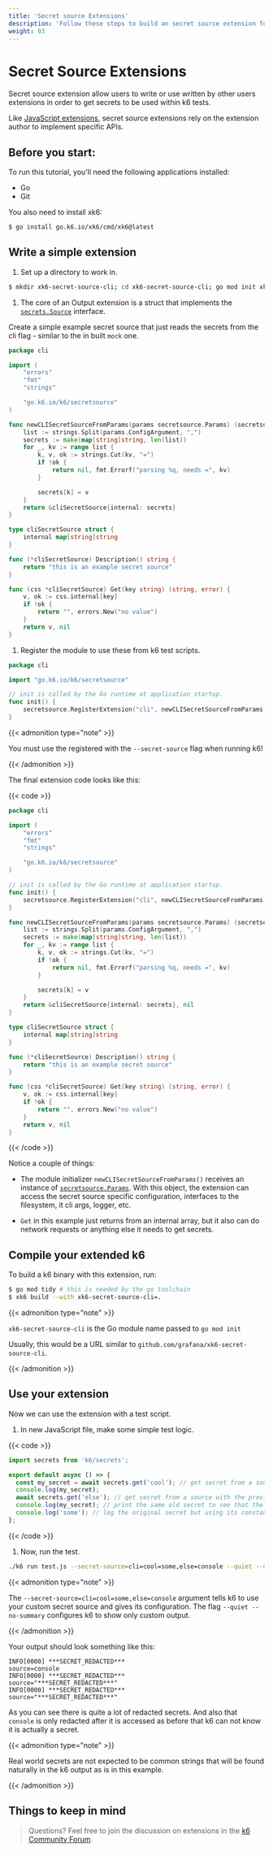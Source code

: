 ```yaml
---
title: 'Secret source Extensions'
description: 'Follow these steps to build an secret source extension for k6.'
weight: 03
---
```


# Secret Source Extensions

Secret source extension allow users to write or use written by other users extensions in order to get secrets to be used within k6 tests.

Like [JavaScript extensions](https://grafana.com/docs/k6/<K6_VERSION>/extensions/create/javascript-extensions),
secret source extensions rely on the extension author to implement specific APIs.

## Before you start:

To run this tutorial, you'll need the following applications installed:

- Go
- Git

You also need to install xk6:

```bash
$ go install go.k6.io/xk6/cmd/xk6@latest
```

## Write a simple extension

1. Set up a directory to work in.

```bash
$ mkdir xk6-secret-source-cli; cd xk6-secret-source-cli; go mod init xk6-secret-source-cli
```

1. The core of an Output extension is a struct that implements the [`secrets.Source`](https://pkg.go.dev/go.k6.io/k6/secretsource#Source)
   interface.

Create a simple example secret source that just reads the secrets from the cli flag - similar to the in built `mock` one.

```go
package cli

import (
	"errors"
	"fmt"
	"strings"

	"go.k6.io/k6/secretsource"
)

func newCLISecretSourceFromParams(params secretsource.Params) (secretsource.Source, error) {
	list := strings.Split(params.ConfigArgument, ",")
	secrets := make(map[string]string, len(list))
	for _, kv := range list {
		k, v, ok := strings.Cut(kv, "=")
		if !ok {
			return nil, fmt.Errorf("parsing %q, needs =", kv)
		}

		secrets[k] = v
	}
	return &cliSecretSource{internal: secrets}
}

type cliSecretSource struct {
	internal map[string]string
}

func (*cliSecretSource) Description() string {
	return "this is an example secret source"
}

func (css *cliSecretSource) Get(key string) (string, error) {
	v, ok := css.internal[key]
	if !ok {
		return "", errors.New("no value")
	}
	return v, nil
}
```

1. Register the module to use these from k6 test scripts.

```go
package cli

import "go.k6.io/k6/secretsource"

// init is called by the Go runtime at application startup.
func init() {
	secretsource.RegisterExtension("cli", newCLISecretSourceFromParams)
}
```

{{< admonition type="note" >}}

You must use the registered with the `--secret-source` flag when running k6!

{{< /admonition >}}

The final extension code looks like this:

{{< code >}}

```go
package cli

import (
	"errors"
	"fmt"
	"strings"

	"go.k6.io/k6/secretsource"
)

// init is called by the Go runtime at application startup.
func init() {
	secretsource.RegisterExtension("cli", newCLISecretSourceFromParams)
}

func newCLISecretSourceFromParams(params secretsource.Params) (secretsource.Source, error) {
	list := strings.Split(params.ConfigArgument, ",")
	secrets := make(map[string]string, len(list))
	for _, kv := range list {
		k, v, ok := strings.Cut(kv, "=")
		if !ok {
			return nil, fmt.Errorf("parsing %q, needs =", kv)
		}

		secrets[k] = v
	}
	return &cliSecretSource{internal: secrets}, nil
}

type cliSecretSource struct {
	internal map[string]string
}

func (*cliSecretSource) Description() string {
	return "this is an example secret source"
}

func (css *cliSecretSource) Get(key string) (string, error) {
	v, ok := css.internal[key]
	if !ok {
		return "", errors.New("no value")
	}
	return v, nil
}
```

{{< /code >}}

Notice a couple of things:

- The module initializer `newCLISecretSourceFromParams()` receives an instance of
  [`secretsource.Params`](https://pkg.go.dev/go.k6.io/k6/secretsource#Params).
  With this object, the extension can access the secret source specific configuration,
  interfaces to the filesystem, it cli args, logger, etc.

- `Get` in this example just returns from an internal array, but it also can do network requests or anything else it needs to get secrets.

## Compile your extended k6

To build a k6 binary with this extension, run:

```bash
$ go mod tidy # this is needed by the go toolchain
$ xk6 build --with xk6-secret-source-cli=.
```

{{< admonition type="note" >}}

`xk6-secret-source-cli` is the Go module name passed to `go mod init`

Usually, this would be a URL similar to `github.com/grafana/xk6-secret-source-cli`.

{{< /admonition >}}

## Use your extension

Now we can use the extension with a test script.

1. In new JavaScript file, make some simple test logic.

{{< code >}}

```javascript
import secrets from 'k6/secrets';

export default async () => {
  const my_secret = await secrets.get('cool'); // get secret from a source with the provided identifier
  console.log(my_secret);
  await secrets.get('else'); // get secret from a source with the provided identifier
  console.log(my_secret); // print the same old secret to see that the secret from above will also be redacted
  console.log('some'); // log the original secret but using its constant value
};
```

{{< /code >}}

1. Now, run the test.

```bash
./k6 run test.js --secret-source=cli=cool=some,else=console --quiet --no-summary
```

{{< admonition type="note" >}}

The `--secret-source=cli=cool=some,else=console` argument tells k6 to use your custom secret source and gives its configuration.
The flag `--quiet --no-summary` configures k6 to show only custom output.

{{< /admonition >}}

Your output should look something like this:

```shell
INFO[0000] ***SECRET_REDACTED***                         source=console
INFO[0000] ***SECRET_REDACTED***                         source="***SECRET_REDACTED***"
INFO[0000] ***SECRET_REDACTED***                         source="***SECRET_REDACTED***"
```

As you can see there is quite a lot of redacted secrets. And also that `console` is only redacted after it is accessed as before that k6 can not know it is actually a secret.

{{< admonition type="note" >}}

Real world secrets are not expected to be common strings that will be found naturally in the k6 output as is in this example.

{{< /admonition >}}

## Things to keep in mind

> Questions? Feel free to join the discussion on extensions in the [k6 Community Forum](https://community.grafana.com/c/grafana-k6/extensions/82).
